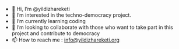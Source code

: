 - 👋 Hi, I’m @yildizhareketi
- 👀 I’m interested in the techno-democracy project.
- 🌱 I’m currently learning coding 
- 💞️ I’m looking to collaborate  with those who want to take part in this project and contribute to democracy
- 📫 How to reach me : info@yildizhareketi.org

<!---
yildizhareketi/yildizhareketi is a ✨ special ✨ repository because its `README.md` (this file) appears on your GitHub profile.
You can click the Preview link to take a look at your changes.
--->
